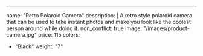 ---
name: "Retro Polaroid Camera"
description: |
  A retro style polaroid camera that can be used to take instant photos and make you look like the coolest person around while doing it.
non_conflict: true
image: "/images/product-camera.jpg"
price: 115
colors:
  - "Black"
weight: "7"

